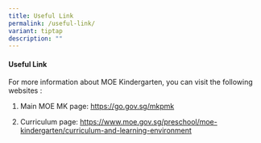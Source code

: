 ```yaml
---
title: Useful Link
permalink: /useful-link/
variant: tiptap
description: ""
---
```

<h4>Useful Link</h4>
<p>For more information about MOE Kindergarten, you can visit the following
websites :</p>
<p></p>
<ol data-tight="true" class="tight">
<li>
<p>Main MOE MK page: <a href="https://go.gov.sg/mkpmk" rel="noopener noreferrer nofollow" target="_blank"><u>https://go.gov.sg/mkpmk</u></a>
</p>
</li>
<li>
<p>Curriculum page: <a href="https://www.moe.gov.sg/preschool/moe-kindergarten/curriculum-and-learning-environment" rel="noopener noreferrer nofollow" target="_blank">https://www.moe.gov.sg/preschool/moe-kindergarten/curriculum-and-learning-environment</a>
</p>
</li>
</ol>
<p></p>